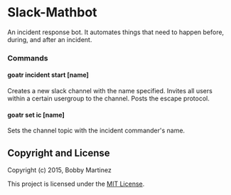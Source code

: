 Slack-Mathbot
=============


An incident response bot.  It automates things that need to happen before, during, and after an incident.

### Commands

#### goatr incident start [name]

Creates a new slack channel with the name specified.
Invites all users within a certain usergroup to the channel.
Posts the escape protocol.

#### goatr set ic [name]

Sets the channel topic with the incident commander's name.


## Copyright and License

Copyright (c) 2015, Bobby Martinez

This project is licensed under the [MIT License](LICENSE.md).
